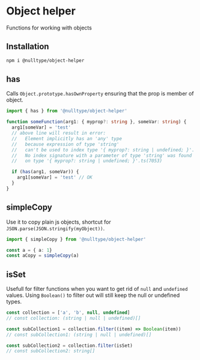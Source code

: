 # Object helper

Functions for working with objects

## Installation

```bash
npm i @nulltype/object-helper
```

## has

Calls `Object.prototype.hasOwnProperty` ensuring that the prop is member of object.

```ts
import { has } from '@nulltype/object-helper'

function someFunction(arg1: { myprop?: string }, someVar: string) {
  arg1[someVar] = 'test'
  // above line will result in error:
  //   Element implicitly has an 'any' type
  //   because expression of type 'string'
  //   can't be used to index type '{ myprop?: string | undefined; }'.
  //   No index signature with a parameter of type 'string' was found
  //   on type '{ myprop?: string | undefined; }'.ts(7053)

  if (has(arg1, someVar)) {
    arg1[someVar] = 'test' // OK
  }
}
```

## simpleCopy

Use it to copy plain js objects, shortcut for `JSON.parse(JSON.stringify(myObject))`.

```ts
import { simpleCopy } from '@nulltype/object-helper'

const a = { a: 1}
const aCopy = simpleCopy(a)
```

## isSet

Usefull for filter functions when you want to get rid of `null` and `undefined` values.
Using `Boolean()` to filter out will still keep the null or undefined types.

```ts
const collection = ['a', 'b', null, undefined]
// const collection: (string | null | undefined)[]

const subCollection1 = collection.filter((item) => Boolean(item))
// const subCollection1: (string | null | undefined)[]

const subCollection2 = collection.filter(isSet)
// const subCollection2: string[]
```